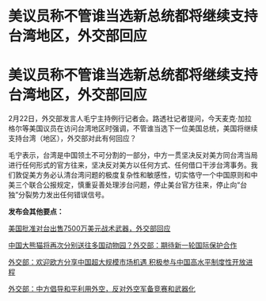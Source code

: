 # 美议员称不管谁当选新总统都将继续支持台湾地区，外交部回应

# 美议员称不管谁当选新总统都将继续支持台湾地区，外交部回应

2月22日，外交部发言人毛宁主持例行记者会。路透社记者提问，今天麦克·加拉格尔等美国议员在访问台湾地区时强调，不管谁当选下一位美国总统，美国将继续支持台湾（地区），外交部对此有何回应？

毛宁表示，台湾是中国领土不可分割的一部分，中方一贯坚决反对美方同台湾当局进行任何形式的官方往来，坚决反对美方以任何方式、任何借口干涉台湾事务。我们敦促美方务必认清台湾问题的极度复杂性和敏感性，切实恪守一个中国原则和中美三个联合公报规定，慎重妥善处理涉台问题，停止美台官方往来，停止向“台独”分裂势力发出任何错误信号。

**发布会其他要点：**

[美国批准对台出售7500万美元战术武器，外交部回应](https://news.qq.com/rain/a/20240222A059VB00)

[中国大熊猫将再次分别送往多国动物园？外交部：期待新一轮国际保护合作](https://news.qq.com/rain/a/20240222A059U500)

[外交部：欢迎欧方分享中国超大规模市场机遇
积极参与中国高水平制度性开放进程](https://news.qq.com/rain/a/20240222A059LI00)

[外交部：中方倡导和平利用外空，反对外空军备竞赛和武器化](https://news.qq.com/rain/a/20240222A0587Q00)

